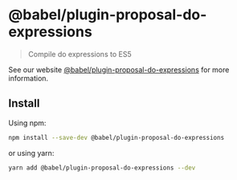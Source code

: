 # @babel/plugin-proposal-do-expressions

> Compile do expressions to ES5

See our website [@babel/plugin-proposal-do-expressions](https://babeljs.io/docs/en/next/babel-plugin-proposal-do-expressions.html) for more information.

## Install

Using npm:

```sh
npm install --save-dev @babel/plugin-proposal-do-expressions
```

or using yarn:

```sh
yarn add @babel/plugin-proposal-do-expressions --dev
```
